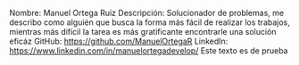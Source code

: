Nombre: Manuel Ortega Ruiz
Descripción: Solucionador de problemas, me describo como alguién que busca la forma más fácil de realizar los trabajos, mientras más difícil la tarea es más gratificante encontrarle una solución eficáz
GitHub: https://github.com/ManuelOrtegaR
LinkedIn: https://www.linkedin.com/in/manuelortegadevelop/
Este texto es de prueba
